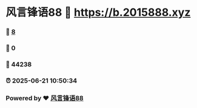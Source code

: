 # 风言锋语88 :link: https://b.2015888.xyz 
### :page_facing_up: [8](https://b.2015888.xyz/tag.html) 
### :speech_balloon: 0 
### :hibiscus: 44238 
### :alarm_clock: 2025-06-21 10:50:34 
### Powered by :heart: [风言锋语88](https://2015888.xyz/wo)
